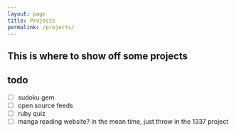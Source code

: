 ```yaml
---
layout: page
title: Projects
permalink: /projects/
---
```


## This is where to show off some projects

## todo

- [ ] sudoku gem
- [ ] open source feeds
- [ ] ruby quiz
- [ ] manga reading website? in the mean time, just throw in the 1337 project
